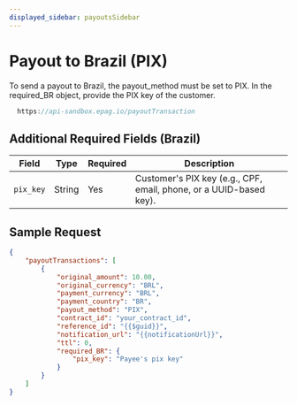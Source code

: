 ```yaml
---
displayed_sidebar: payoutsSidebar
---
```


# Payout to Brazil (PIX)

To send a payout to Brazil, the payout_method must be set to PIX. In the required_BR object, provide the PIX key of the customer.

```jsx
  https://api-sandbox.epag.io/payoutTransaction
```

## Additional Required Fields (Brazil)

| Field     | Type   | Required | Description                                      |
|-----------|--------|----------|--------------------------------------------------|
| `pix_key` | String | Yes      | Customer's PIX key (e.g., CPF, email, phone, or a UUID-based key). |

## Sample Request

```JSON
{
    "payoutTransactions": [
        {
            "original_amount": 10.00,
            "original_currency": "BRL",
            "payment_currency": "BRL",
            "payment_country": "BR",
            "payout_method": "PIX",
            "contract_id": "your_contract_id",
            "reference_id": "{{$guid}}",
            "notification_url": "{{notificationUrl}}",
            "ttl": 0,
            "required_BR": {
                "pix_key": "Payee's pix key"
            }
        }
    ]
}

```
